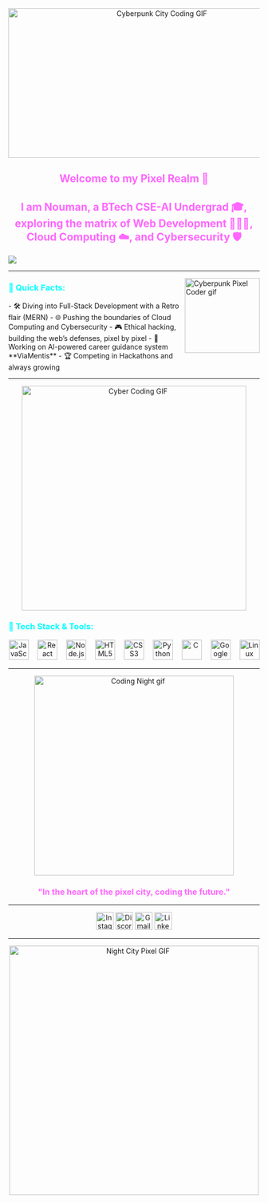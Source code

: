 <div align="center">
  <img src="https://media.giphy.com/media/v1.Y2lkPTc5MGI3NjExYjhmODgzZTg5ZDNhNGQzNzU3MjZhNzQwYjFmZTE5NTcwNGM3OTUzMyZjdD1z/M9gbBd9nbDrOTu1Mqx/giphy.gif" alt="Cyberpunk City Coding GIF" width="600" height="300"/>
</div>

<h2 align="center" style="color:#ff66ff;">Welcome to my Pixel Realm 🌌</h2>
<h2 align="center" style="color:#ff66ff;">I am Nouman, a BTech CSE-AI Undergrad 🎓, exploring the matrix of Web Development 👨🏻‍💻, Cloud Computing ☁️, and Cybersecurity 🛡️</h2>

<img src="https://user-images.githubusercontent.com/74038190/212284158-e840e285-664b-44d7-b79b-e264b5e54825.gif" style="max-width: 100%; display: inline-block;" data-target="animated-image.originalImage">

---

<img align="right" height="150" src="https://media.giphy.com/media/v1.Y2lkPTc5MGI3NjExYjhmMjMzMDMxN2RlZTRiZmU0MzQxNGIzNWRjYzJmMWZjYmFkNGZkZiZjdD1z/Dqj87Ac64yc8rqx8dt/giphy.gif" alt="Cyberpunk Pixel Coder gif" />

<h3 style="color:#00ffff;">🌌 Quick Facts:</h3>
- 🛠 Diving into Full-Stack Development with a Retro flair (MERN)  
- 🌐 Pushing the boundaries of Cloud Computing and Cybersecurity  
- 🎮 Ethical hacking, building the web’s defenses, pixel by pixel  
- 👾 Working on AI-powered career guidance system **ViaMentis**  
- 🏆 Competing in Hackathons and always growing

---

<div align="center">
  <img src="https://media.giphy.com/media/v1.Y2lkPTc5MGI3NjExNGNjMzdmMTZhNmJjZjY4NGQ2MTE5ZDc0MzJhNjI2OWIwYzRiNTBmOSZjdD1z/cWic2uDnGNsqQx03zJ/giphy.gif" alt="Cyber Coding GIF" width="450"/>
</div>

<h3 style="color:#00ffff;">🚀 Tech Stack & Tools:</h3>
<div align="center">
  <img src="https://cdn.jsdelivr.net/gh/devicons/devicon/icons/javascript/javascript-original.svg" height="40" alt="JavaScript" />
  <img width="10" />
  <img src="https://cdn.jsdelivr.net/gh/devicons/devicon/icons/react/react-original.svg" height="40" alt="React" />
  <img width="10" />
  <img src="https://cdn.jsdelivr.net/gh/devicons/devicon/icons/nodejs/nodejs-original.svg" height="40" alt="Node.js" />
  <img width="10" />
  <img src="https://cdn.jsdelivr.net/gh/devicons/devicon/icons/html5/html5-original.svg" height="40" alt="HTML5" />
  <img width="10" />
  <img src="https://cdn.jsdelivr.net/gh/devicons/devicon/icons/css3/css3-original.svg" height="40" alt="CSS3" />
  <img width="10" />
  <img src="https://cdn.jsdelivr.net/gh/devicons/devicon/icons/python/python-original.svg" height="40" alt="Python" />
  <img width="10" />
  <img src="https://cdn.jsdelivr.net/gh/devicons/devicon/icons/c/c-original.svg" height="40" alt="C" />
  <img width="10" />
  <img src="https://cdn.jsdelivr.net/gh/devicons/devicon/icons/googlecloud/googlecloud-original.svg" height="40" alt="Google Cloud" />
  <img width="10" />
  <img src="https://cdn.jsdelivr.net/gh/devicons/devicon/icons/linux/linux-original.svg" height="40" alt="Linux" />
</div>

---

<div align="center">
  <img src="https://media.giphy.com/media/v1.Y2lkPTc5MGI3NjExYTg1ZjUwMWFjZDQ2MmJmMGY1OTVkYTk5YmFmMmY1ZjQ4ZTIxZTViMyZjdD1z/l41JWw65TcBGjPpRK/giphy.gif" alt="Coding Night gif" width="400"/>
</div>

<h3 align="center" style="color:#ff66ff;">"In the heart of the pixel city, coding the future."</h3>

---

<div align="center">
  <a href="https://www.instagram.com/nouman_wp/"><img src="https://img.shields.io/static/v1?message=Instagram&logo=instagram&label=&color=E4405F&logoColor=white&labelColor=&style=for-the-badge" height="35" alt="Instagram" /></a>
  <a href="https://discordapp.com/users/Nouman_WP/"><img src="https://img.shields.io/static/v1?message=Discord&logo=discord&label=&color=7289DA&logoColor=white&labelColor=&style=for-the-badge" height="35" alt="Discord" /></a>
  <a href="mailto:nouman_wp@example.com"><img src="https://img.shields.io/static/v1?message=Gmail&logo=gmail&label=&color=D14836&logoColor=white&labelColor=&style=for-the-badge" height="35" alt="Gmail" /></a>
  <a href="https://www.linkedin.com/in/mujeeb-nouman-31330a282/"><img src="https://img.shields.io/static/v1?message=LinkedIn&logo=linkedin&label=&color=0077B5&logoColor=white&labelColor=&style=for-the-badge" height="35" alt="LinkedIn" /></a>
</div>

---

<div align="center">
  <img src="https://media.giphy.com/media/v1.Y2lkPTc5MGI3NjExMGJkZWEwNjcwNDBkY2NlNjkwNTY3NmZjMzdkMjdlYzcxZDJmZmY3MyZjdD1z/hpFB5icOsRXz1PyMuL/giphy.gif" alt="Night City Pixel GIF" width="500"/>
</div>
